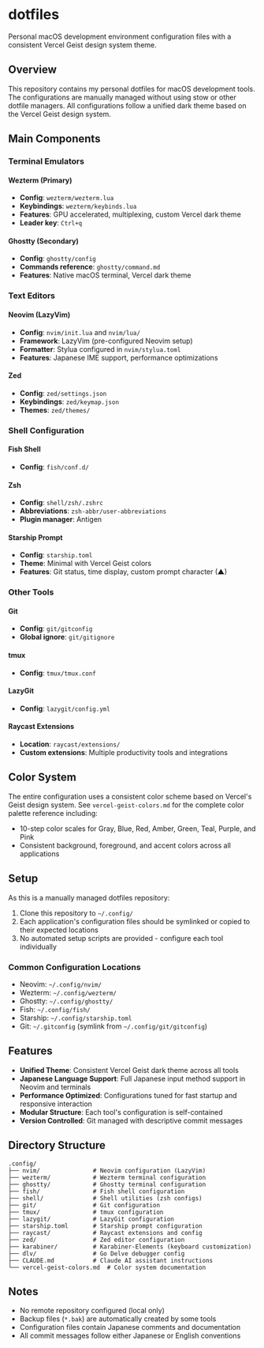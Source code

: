 # dotfiles

Personal macOS development environment configuration files with a consistent Vercel Geist design system theme.

## Overview

This repository contains my personal dotfiles for macOS development tools. The configurations are manually managed without using stow or other dotfile managers. All configurations follow a unified dark theme based on the Vercel Geist design system.

## Main Components

### Terminal Emulators

#### Wezterm (Primary)
- **Config**: `wezterm/wezterm.lua`
- **Keybindings**: `wezterm/keybinds.lua`
- **Features**: GPU accelerated, multiplexing, custom Vercel dark theme
- **Leader key**: `Ctrl+q`

#### Ghostty (Secondary)
- **Config**: `ghostty/config`
- **Commands reference**: `ghostty/command.md`
- **Features**: Native macOS terminal, Vercel dark theme

### Text Editors

#### Neovim (LazyVim)
- **Config**: `nvim/init.lua` and `nvim/lua/`
- **Framework**: LazyVim (pre-configured Neovim setup)
- **Formatter**: Stylua configured in `nvim/stylua.toml`
- **Features**: Japanese IME support, performance optimizations

#### Zed
- **Config**: `zed/settings.json`
- **Keybindings**: `zed/keymap.json`
- **Themes**: `zed/themes/`

### Shell Configuration

#### Fish Shell
- **Config**: `fish/conf.d/`

#### Zsh
- **Config**: `shell/zsh/.zshrc`
- **Abbreviations**: `zsh-abbr/user-abbreviations`
- **Plugin manager**: Antigen

#### Starship Prompt
- **Config**: `starship.toml`
- **Theme**: Minimal with Vercel Geist colors
- **Features**: Git status, time display, custom prompt character (▲)

### Other Tools

#### Git
- **Config**: `git/gitconfig`
- **Global ignore**: `git/gitignore`

#### tmux
- **Config**: `tmux/tmux.conf`

#### LazyGit
- **Config**: `lazygit/config.yml`

#### Raycast Extensions
- **Location**: `raycast/extensions/`
- **Custom extensions**: Multiple productivity tools and integrations

## Color System

The entire configuration uses a consistent color scheme based on Vercel's Geist design system. See `vercel-geist-colors.md` for the complete color palette reference including:
- 10-step color scales for Gray, Blue, Red, Amber, Green, Teal, Purple, and Pink
- Consistent background, foreground, and accent colors across all applications

## Setup

As this is a manually managed dotfiles repository:

1. Clone this repository to `~/.config/`
2. Each application's configuration files should be symlinked or copied to their expected locations
3. No automated setup scripts are provided - configure each tool individually

### Common Configuration Locations

- Neovim: `~/.config/nvim/`
- Wezterm: `~/.config/wezterm/`
- Ghostty: `~/.config/ghostty/`
- Fish: `~/.config/fish/`
- Starship: `~/.config/starship.toml`
- Git: `~/.gitconfig` (symlink from `~/.config/git/gitconfig`)

## Features

- **Unified Theme**: Consistent Vercel Geist dark theme across all tools
- **Japanese Language Support**: Full Japanese input method support in Neovim and terminals
- **Performance Optimized**: Configurations tuned for fast startup and responsive interaction
- **Modular Structure**: Each tool's configuration is self-contained
- **Version Controlled**: Git managed with descriptive commit messages

## Directory Structure

```
.config/
├── nvim/               # Neovim configuration (LazyVim)
├── wezterm/            # Wezterm terminal configuration
├── ghostty/            # Ghostty terminal configuration
├── fish/               # Fish shell configuration
├── shell/              # Shell utilities (zsh configs)
├── git/                # Git configuration
├── tmux/               # tmux configuration
├── lazygit/            # LazyGit configuration
├── starship.toml       # Starship prompt configuration
├── raycast/            # Raycast extensions and config
├── zed/                # Zed editor configuration
├── karabiner/          # Karabiner-Elements (keyboard customization)
├── dlv/                # Go Delve debugger config
├── CLAUDE.md           # Claude AI assistant instructions
└── vercel-geist-colors.md  # Color system documentation
```

## Notes

- No remote repository configured (local only)
- Backup files (`*.bak`) are automatically created by some tools
- Configuration files contain Japanese comments and documentation
- All commit messages follow either Japanese or English conventions